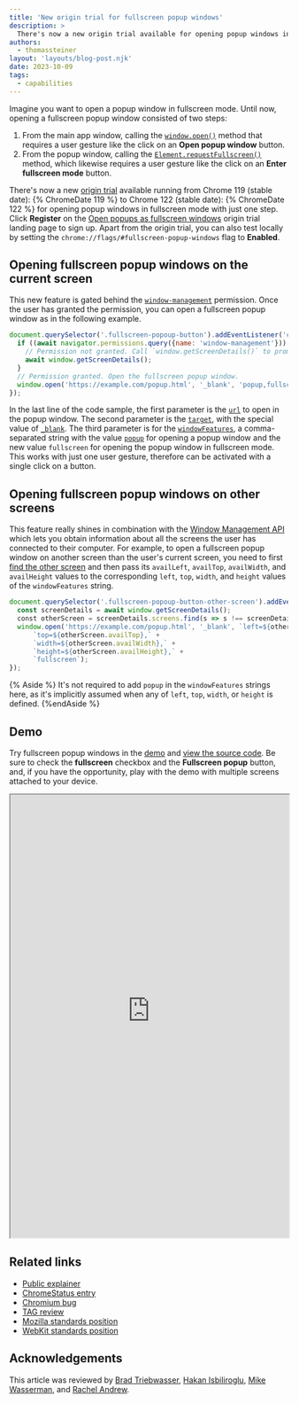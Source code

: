 ```yaml
---
title: 'New origin trial for fullscreen popup windows'
description: >
  There's now a new origin trial available for opening popup windows in fullscreen mode with just one step.
authors:
  - thomassteiner
layout: 'layouts/blog-post.njk'
date: 2023-10-09
tags:
  - capabilities
---
```


Imagine you want to open a popup window in fullscreen mode. Until now, opening a
fullscreen popup window consisted of two steps:

1. From the main app window, calling the
    [`window.open()`](https://developer.mozilla.org/docs/Web/API/Window/open)
    method that requires a user gesture like the click on an **Open popup
    window** button.
1. From the popup window, calling the
    [`Element.requestFullscreen()`](https://developer.mozilla.org/es/docs/Web/API/Element/requestFullscreen)
    method, which likewise requires a user gesture like the click on an **Enter
    fullscreen mode** button.

There's now a new
[origin trial](/docs/web-platform/origin-trials/)
available running from Chrome 119 (stable date): {% ChromeDate 119 %} to Chrome
122 (stable date): {% ChromeDate 122 %} for opening popup windows in fullscreen
mode with just one step. Click **Register** on the
[Open popups as fullscreen windows](/origintrials/#/view_trial/106960491150049281)
origin trial landing page to sign up.
Apart from the origin trial, you can also test locally
by setting the `chrome://flags/#fullscreen-popup-windows` flag to **Enabled**.

## Opening fullscreen popup windows on the current screen

This new feature is gated behind the
[`window-management`](/articles/window-management/#the-window-management-permission)
permission. Once the user has granted the permission, you can open a fullscreen
popup window as in the following example.

```js
document.querySelector('.fullscreen-popoup-button').addEventListener('click', async (e) => {
  if ((await navigator.permissions.query({name: 'window-management'})).state !== 'granted') {
    // Permission not granted. Call `window.getScreenDetails()` to prompt.
    await window.getScreenDetails();
  }
  // Permission granted. Open the fullscreen popup window.
  window.open('https://example.com/popup.html', '_blank', 'popup,fullscreen');
});
```

In the last line of the code sample, the first parameter is the
[`url`](https://developer.mozilla.org/docs/Web/API/Window/open#url) to
open in the popup window. The second parameter is the
[`target`](https://developer.mozilla.org/docs/Web/API/Window/open#target),
with the special value of
[`_blank`](https://developer.mozilla.org/docs/Web/HTML/Element/a#target).
The third parameter is for the
[`windowFeatures`](https://developer.mozilla.org/docs/Web/API/Window/open#windowfeatures),
a comma-separated string with the value
[`popup`](https://developer.mozilla.org/docs/Web/API/Window/open) for
opening a popup window and the new value `fullscreen` for opening the popup
window in fullscreen mode. This works with just one user gesture, therefore can
be activated with a single click on a button.

## Opening fullscreen popup windows on other screens

This feature really shines in combination with the
[Window Management API](/articles/window-management/)
which lets you obtain information about all the screens the user has connected
to their computer. For example, to open a fullscreen popup window on another
screen than the user's current screen, you need to first
[find the other screen](/articles/window-management/#the-getscreendetails-method)
and then pass its `availLeft`, `availTop`, `availWidth`, and `availHeight`
values to the corresponding `left`, `top`, `width`, and `height` values of the
`windowFeatures` string.

```js
document.querySelector('.fullscreen-popoup-button-other-screen').addEventListener('click', async (e) => {
  const screenDetails = await window.getScreenDetails();
  ​​const otherScreen = screenDetails.screens.find(s => s !== screenDetails.currentScreen);
  window.open('https://example.com/popup.html', '_blank', `left=${otherScreen.availLeft},` +
      `top=${otherScreen.availTop},` +
      `width=${otherScreen.availWidth},` +
      `height=${otherScreen.availHeight},` +
      `fullscreen`);
});
```

{% Aside %}
​​It's not required to add `popup` in the `windowFeatures` strings here, as it's
implicitly assumed when any of `left`, `top`, `width`, or `height` is defined.
{%endAside %}

## Demo

Try fullscreen popup windows in the
[demo](https://michaelwasserman.github.io/window-placement-demo/) and
[view the source code](https://github.com/michaelwasserman/window-placement-demo/).
Be sure to check the **fullscreen** checkbox and the **Fullscreen popup** button, and,
if you have the opportunity, play with the demo with multiple screens attached to
your device.

<iframe src="https://michaelwasserman.github.io/window-placement-demo/" style="width: 100%; height: 800px;" allow="window-management;fullscreen"></iframe>

## Related links

- [Public explainer](https://github.com/w3c/window-management/blob/main/EXPLAINER_fullscreen_popups.md)
- [ChromeStatus entry](https://chromestatus.com/feature/6002307972464640)
- [Chromium bug](https://bugs.chromium.org/p/chromium/issues/detail?id=1142516)
- [TAG review](https://github.com/w3ctag/design-reviews/issues/840)
- [Mozilla standards position](https://github.com/mozilla/standards-positions/issues/714)
- [WebKit standards position](https://github.com/WebKit/standards-positions/issues/101)

## Acknowledgements

This article was reviewed by [Brad
Triebwasser](https://www.linkedin.com/in/bradtriebwasser), [Hakan
Isbiliroglu](https://www.linkedin.com/in/hakan-isbiliroglu),
[Mike Wasserman](https://www.linkedin.com/in/mike-wasserman), and [Rachel
Andrew](https://rachelandrew.co.uk/).
